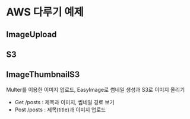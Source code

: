 # AWS 다루기 예제


## ImageUpload

## S3

## ImageThumbnailS3

Multer를 이용한 이미지 업로드, EasyImage로 썸네일 생성과 S3로 이미지 올리기

  - Get /posts : 제목과 이미지, 썸네일 경로 보기
  - Post /posts : 제목(title)과 이미지 업로드

